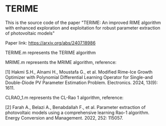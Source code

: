 # TERIME
This is the source code of the paper "TERIME: An improved RIME algorithm with enhanced exploration and exploitation for robust parameter extraction of photovoltaic models"

Paper link: https://arxiv.org/abs/2407.18986

TERIME.m represents the TERIME algorithm

MRIME.m  represents the MRIME algorithm, reference:

[1] Hakmi S.H., Alnami H., Moustafa G., et al. Modified Rime-Ice Growth Optimizer with Polynomial Differential Learning Operator for Single-and Double-Diode PV Parameter Estimation Problem. Electronics. 2024, 13(9): 1611.

CLRAO_1.m represents the CL-Rao 1 algorithm, reference:

[2] Farah A., Belazi A., Benabdallah F., et al. Parameter extraction of photovoltaic models using a comprehensive learning Rao-1 algorithm. Energy Conversion and Management. 2022, 252: 115057.
